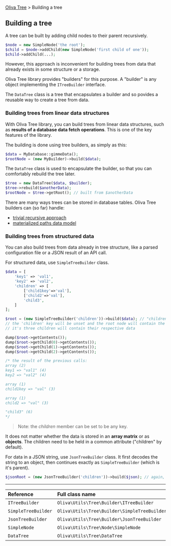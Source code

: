 [Oliva Tree](docs.md) > Building a tree

## Building a tree

A tree can be built by adding child nodes to their parent recursively.

```php
$node = new SimpleNode('the root');
$child = $node->addChild(new SimpleNode('first child of one'));
$child->addChild(...);
```
However, this approach is inconvenient for building trees from data that already exists in some structure or a storage.

Oliva Tree library provides "builders" for this purpose. A "builder" is any object implementing the `ITreeBuilder` interface.

The `DataTree` class is a tree that encapsulates a builder and so povides a reusable way to create a tree from data.



### Building trees from linear data structures
With Oliva Tree library, you can build trees from linear data structures, such as **results of a database data fetch operations**.
This is one of the key features of the library.

The building is done using tree builders, as simply as this:
```php
$data = MyDatabase::gimmeData();
$rootNode = (new MyBuilder)->build($data);
```

The `DataTree` class is used to encapsulate the builder, so that you can comfortably rebuild the tree later.
```php
$tree = new DataTree($data, $builder);
$tree->rebuild($anotherData);
$rootNode = $tree->getRoot(); // built from $anotherData
```


There are many ways trees can be stored in database tables. Oliva Tree builders can (so far) handle:
* [trivial recursive approach](recursive.md)
* [materialized paths data model](materialized.md)





### Building trees from structured data

You can also build trees from data already in tree structure, like a parsed configuration file or a JSON result of an API call.

For structured data, use `SimpleTreeBuilder` class.
```php
$data = [
	'key1' => 'val1',
	'key2' => 'val2',
	'children' => [
		['child1key'=>'val'],
		['child2'=>'val'],
		'child3',
	]
];

$root = (new SimpleTreeBuilder('children'))->build($data); // "children" is the default value for the constructor
// the 'children' key will be unset and the root node will contain the remaining content of the input,
// it's three children will contain their respective data

dump($root->getContents());
dump($root->getChild(0)->getContents());
dump($root->getChild(1)->getContents());
dump($root->getChild(2)->getContents());

/* the result of the previous calls:
array (2)
key1 => "val1" (4)
key2 => "val2" (4)

array (1)
child1key => "val" (3)

array (1)
child2 => "val" (3)

"child3" (6)
*/
```
> Note: the *children* member can be set to be any key.

It does not matter whether the data is stored in an **array matrix** or as **objects**.
The children need to be held in a common attribute ("children" by default).

For data in a JSON string, use `JsonTreeBuilder` class. It first decodes the string to an object,
then continues exactly as `SimpleTreeBuilder` (which is it's parent).
```php
$jsonRoot = (new JsonTreeBuilder('children'))->build($json); // again, you can specify your "children" key
```



----
|Reference|Full class name|File|Docs|
|:---|:---|:---|:---|
|`ITreeBuilder` | `Oliva\Utils\Tree\Builder\ITreeBuilder` | [ITreeBuilder.php](../src/Builder/ITreeBuilder.php) ||
|`SimpleTreeBuilder` | `Oliva\Utils\Tree\Builder\SimpleTreeBuilder` | [SimpleTreeBuilder.php](../src/Builder/SimpleTreeBuilder.php) ||
|`JsonTreeBuilder` | `Oliva\Utils\Tree\Builder\JsonTreeBuilder` | [JsonTreeBuilder.php](../src/Builder/JsonTreeBuilder.php) ||
|`SimpleNode` | `Oliva\Utils\Tree\Node\SimpleNode` | [SimpleNode.php](../src/Node/SimpleNode.php) |[Nodes](nodes.md)|
|`DataTree` | `Oliva\Utils\Tree\DataTree` | [DataTree.php](../src/DataTree.php) |[Trees](trees.md)|


